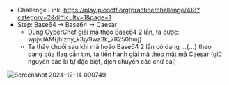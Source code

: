 - Challenge Link: https://play.picoctf.org/practice/challenge/418?category=2&difficulty=1&page=1
- Step: Base64 -> Base64 -> Caesar
   + Dùng CyberChef giải mã theo Base64 2 lần, ta được: wpjvJAM{jhlzhy_k3jy9wa3k_78250hmj}
   + Ta thấy chuỗi sau khi mã hoáo Base64 2 lần có dạng ...{...} theo dạng của flag cần tìm, ta tiến hành giải mã theo mật mã Caesar (giữ nguyên các kí tự đặc biệt, dịch chuyển các chữ cái)

![Screenshot 2024-12-14 090749](https://github.com/user-attachments/assets/4fc509eb-3210-443d-837d-90ff088f156b)

  
